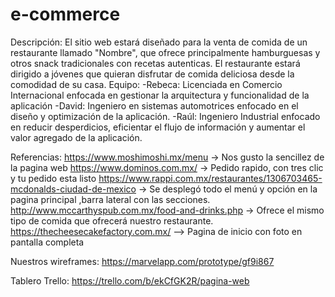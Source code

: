 # e-commerce
Descripción: El sitio web estará diseñado para la venta de comida de un restaurante llamado "Nombre", que ofrece principalmente hamburguesas y otros snack tradicionales con recetas autenticas. El restaurante estará dirigido a jóvenes que quieran disfrutar de comida deliciosa desde la comodidad de su casa.
Equipo:
-Rebeca: Licenciada en Comercio Internacional enfocada en gestionar la arquitectura y funcionalidad de la aplicación
-David: Ingeniero en sistemas automotrices enfocado en el diseño y optimización de la aplicación.
-Raúl: Ingeniero Industrial enfocado en reducir desperdicios, eficientar el flujo de información y  aumentar el valor agregado de la aplicación. 

Referencias:
https://www.moshimoshi.mx/menu -> Nos gusto la sencillez de la pagina web
https://www.dominos.com.mx/ -> Pedido rapido, con tres clic y tu pedido esta listo
https://www.rappi.com.mx/restaurantes/1306703465-mcdonalds-ciudad-de-mexico -> Se desplegó todo el menú y opción en la pagina principal ,barra lateral con las secciones.
http://www.mccarthyspub.com.mx/food-and-drinks.php -> Ofrece el mismo tipo de comida que ofrecerá nuestro restaurante.
https://thecheesecakefactory.com.mx/ --> Pagina de inicio con foto en pantalla completa

Nuestros wireframes: https://marvelapp.com/prototype/gf9i867

Tablero Trello: https://trello.com/b/ekCfGK2R/pagina-web
